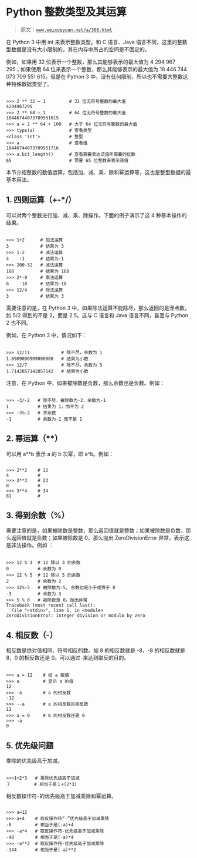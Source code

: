 # Python 整数类型及其运算

> 原文：[`www.weixueyuan.net/a/366.html`](http://www.weixueyuan.net/a/366.html)

在 Python 3 中用 int 来表示整数类型。和 C 语言、Java 语言不同，这里的整数型数据是没有大小限制的，其在内存中所占的空间是不固定的。

例如，如果用 32 位表示一个整数，那么其能够表示的最大值为 4 294 967 295；如果使用 64 位来表示一个整数，那么其能够表示的最大值为 18 446 744 073 709 551 615。但是在 Python 3 中，没有任何限制，所以也不需要大整数这种特殊数据类型了。

```

>>> 2 ** 32 – 1         # 32 位无符号整数的最大值
4294967295
>>> 2 ** 64 – 1         # 64 位无符号整数的最大值
18446744073709551615
>>> a = 2 ** 64 + 100   # 大于 64 位无符号整数的最大值
>>> type(a)             # 查看类型
<class 'int'>           # 整型
>>> a                   # 查看值
18446744073709551716
>>> a.bit_length()      # 查看需要表达该值所需要的位数
65                      # 需要 65 位整数来表示该值
```

本节介绍整数的数值运算，包括加、减、乘、除和幂运算等，这也是整型数据的最基本用法。

## 1\. 四则运算（+-*/）

可以对两个整数进行加、减、乘、除操作。下面的例子演示了这 4 种基本操作的结果。

```

>>> 1+2      # 加法运算    
3            # 结果为 3
>>> 1-2      # 减法运算
4    -1      # 结果为-1
>>> 200-32   # 减法运算    
168          # 结果为 168
>>> 2*-9     # 乘法运算
8    -18     # 结果为-18
>>> 12/4     # 除法运算
3            # 结果为 3
```

需要注意的是，在 Python 3 中，如果除法运算不能除尽，那么返回的是浮点数。如 5/2 得到的不是 2，而是 2.5。这与 C 语言和 Java 语言不同，甚至与 Python 2 也不同。

例如，在 Python 3 中，情况如下：

```

>>> 12/11            # 除不尽，余数为 1    
1.0909090909090908   # 结果为小数
>>> 12/7             # 除不尽，余数为 5
1.7142857142857142   # 结果为小数
```

注意，在 Python 中，如果被除数是负数，那么余数也是负数。例如：

```

>>> -3/-2   # 除不尽，被除数为-2，余数为-1    
1           # 结果为 1，而不为 2
>>> -3%-2   # 求余数
-1          # 余数为-1 而不是 1
```

## 2\. 幂运算（**）

可以用 a**b 表示 a 的 b 次幂，即 a^b。例如：

```

>>> 2**2    # 22    
4           #
>>> 2**3    # 23   
8           #
>>> 3**4    # 34
81          #
```

## 3\. 得到余数（%）

需要注意的是，如果被除数是整数，那么返回值就是整数；如果被除数是负数，那么返回值就是负数；如果被除数是 0，那么抛出 ZeroDivisionError 异常，表示这是非法操作。例如 ：

```

>>> 12 % 3  # 12 除以 3 的余数    
0           # 余数为 0
>>> 12 % 5  # 12 除以 5 的余数     
2           # 余数为 2
>>> 12%-5   # 被除数为-5, 余数也是小于或等于 0
-3          # 余数为-3
>>> 5 % 0   # 被除数是 0，抛出异常
Traceback (most recent call last):
  File "<stdin>", line 1, in <module>
ZeroDivisionError: integer division or modulo by zero
```

## 4\. 相反数（-）

相反数是绝对值相同、符号相反的数。如 8 的相反数就是 -8，-8 的相反数就是 8，0 的相反数还是 0。可以通过`-`来达到取反的目的。

```

>>> a = 12    # 给 a 赋值    
>>> a         # 显示 a 的值
12
>>> -a        # a 的相反数
-12
>>> --a       # a 的相反数的相反数
12
>>> a = 0     # 0 的相反数还是 0
>>> -a
0
```

## 5\. 优先级问题

乘除的优先级高于加减。

```

>>>1+2*3   # 乘除优先级高于加减
７         # 相当于是１+(2*3)
```

相反数操作符`-`的优先级高于加减乘除和幂运算。

```

>>> a=12
>>>-a+4    # 取反操作符“-”优先级高于加减乘除
-8         # 相当于是(-a)+4   
>>> -a*4   # 取反操作符-优先级高于加减乘除
-48        # 相当于是(-a)*4
>>> -a**2  # 取反操作符-优先级高于加减乘除
-144       # 相当于是(-a)**2
```